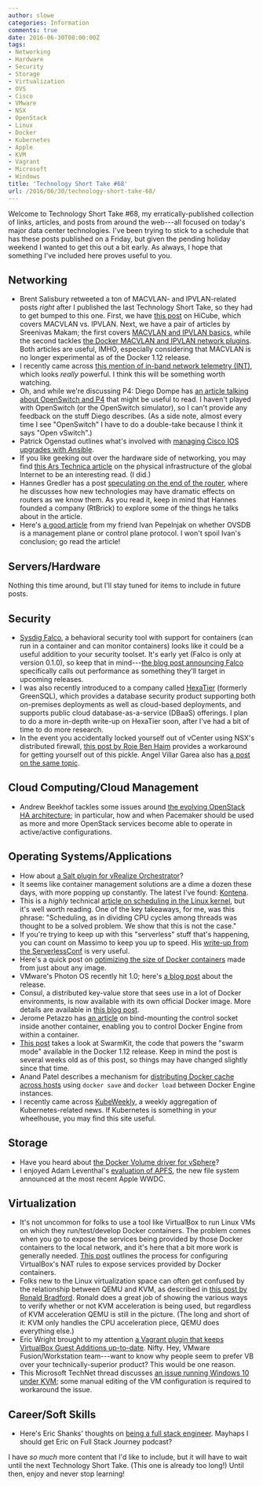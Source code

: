 ```yaml
---
author: slowe
categories: Information
comments: true
date: 2016-06-30T00:00:00Z
tags:
- Networking
- Hardware
- Security
- Storage
- Virtualization
- OVS
- Cisco
- VMware
- NSX
- OpenStack
- Linux
- Docker
- Kubernetes
- Apple
- KVM
- Vagrant
- Microsoft
- Windows
title: 'Technology Short Take #68'
url: /2016/06/30/technology-short-take-68/
---
```


Welcome to Technology Short Take #68, my erratically-published collection of links, articles, and posts from around the web---all focused on today's major data center technologies. I've been trying to stick to a schedule that has these posts published on a Friday, but given the pending holiday weekend I wanted to get this out a bit early. As always, I hope that something I've included here proves useful to you.

## Networking

* Brent Salisbury retweeted a ton of MACVLAN- and IPVLAN-related posts _right_ after I published the last Technology Short Take, so they had to get bumped to this one. First, we have [this post][link-1] on HiCube, which covers MACVLAN vs. IPVLAN. Next, we have a pair of articles by Sreenivas Makam; the first covers [MACVLAN and IPVLAN basics][link-2], while the second tackles [the Docker MACVLAN and IPVLAN network plugins][link-3]. Both articles are useful, IMHO, especially considering that MACVLAN is no longer experimental as of the Docker 1.12 release.
* I recently came across [this mention of in-band network telemetry (INT)][link-4], which looks _really_ powerful. I think this will be something worth watching.
* Oh, and while we're discussing P4: Diego Dompe has [an article talking about OpenSwitch and P4][link-7] that might be useful to read. I haven't played with OpenSwitch (or the OpenSwitch simulator), so I can't provide any feedback on the stuff Diego describes. (As a side note, almost every time I see "OpenSwitch" I have to do a double-take because I think it says "Open vSwitch".)
* Patrick Ogenstad outlines what's involved with [managing Cisco IOS upgrades with Ansible][link-21].
* If you like geeking out over the hardware side of networking, you may find [this Ars Technica article][link-27] on the physical infrastructure of the global Internet to be an interesting read. (I did.)
* Hannes Gredler has a post [speculating on the end of the router][link-28], where he discusses how new technologies may have dramatic effects on routers as we know them. As you read it, keep in mind that Hannes founded a company (RtBrick) to explore some of the things he talks about in the article.
* Here's [a good article][link-33] from my friend Ivan Pepelnjak on whether OVSDB is a management plane or control plane protocol. I won't spoil Ivan's conclusion; go read the article!

## Servers/Hardware

Nothing this time around, but I'll stay tuned for items to include in future posts.

## Security

* [Sysdig Falco][link-11], a behavioral security tool with support for containers (can run in a container and can monitor containers) looks like it could be a useful addition to your security toolset. It's early yet (Falco is only at version 0.1.0), so keep that in mind---[the blog post announcing Falco][link-12] specifically calls out performance as something they'll target in upcoming releases.
* I was also recently introduced to a company called [HexaTier][link-22] (formerly GreenSQL), which provides a database security product supporting both on-premises deployments as well as cloud-based deployments, and supports public cloud database-as-a-service (DBaaS) offerings. I plan to do a more in-depth write-up on HexaTier soon, after I've had a bit of time to do more research.
* In the event you accidentally locked yourself out of vCenter using NSX's distributed firewall, [this post by Roie Ben Haim][link-25] provides a workaround for getting yourself out of this pickle. Angel Villar Garea also has [a post on the same topic][link-29].

## Cloud Computing/Cloud Management

* Andrew Beekhof tackles some issues around [the evolving OpenStack HA architecture][link-32]; in particular, how and when Pacemaker should be used as more and more OpenStack services become able to operate in active/active configurations.

## Operating Systems/Applications

* How about [a Salt plugin for vRealize Orchestrator][link-8]?
* It seems like container management solutions are a dime a dozen these days, with more popping up constantly. The latest I've found: [Kontena][link-13].
* This is a _highly_ technical [article on scheduling in the Linux kernel][link-14], but it's well worth reading. One of the key takeaways, for me, was this phrase: "Scheduling, as in dividing CPU cycles among threads was thought to be a solved problem. We show that this is not the case."
* If you're trying to keep up with this "serverless" stuff that's happening, you can count on Massimo to keep you up to speed. His [write-up from the ServerlessConf][link-15] is very useful.
* Here's a quick post on [optimizing the size of Docker containers][link-16] made from just about any image.
* VMware's Photon OS recently hit 1.0; here's [a blog post][link-17] about the release.
* Consul, a distributed key-value store that sees use in a lot of Docker environments, is now available with its own official Docker image. More details are available in [this blog post][link-19].
* Jerome Petazzo has [an article][link-20] on bind-mounting the control socket inside another container, enabling you to control Docker Engine from within a container.
* [This post][link-23] takes a look at SwarmKit, the code that powers the "swarm mode" available in the Docker 1.12 release. Keep in mind the post is several weeks old as of this post, so things may have changed slightly since that time.
* Anand Patel describes a mechanism for [distributing Docker cache across hosts][link-24] using `docker save` and `docker load` between Docker Engine instances.
* I recently came across [KubeWeekly][link-26], a weekly aggregation of Kubernetes-related news. If Kubernetes is something in your wheelhouse, you may find this site useful.

## Storage

* Have you heard about [the Docker Volume driver for vSphere][link-18]?
* I enjoyed Adam Leventhal's [evaluation of APFS][link-30], the new file system announced at the most recent Apple WWDC.

## Virtualization

* It's not uncommon for folks to use a tool like VirtualBox to run Linux VMs on which they run/test/develop Docker containers. The problem comes when you go to expose the services being provided by those Docker containers to the local network, and it's here that a bit more work is generally needed. [This post][link-5] outlines the process for configuring VirtualBox's NAT rules to expose services provided by Docker containers.
* Folks new to the Linux virtualization space can often get confused by the relationship between QEMU and KVM, as described in [this post by Ronald Bradford][link-6]. Ronald does a great job of showing the various ways to verify whether or not KVM acceleration is being used, but regardless of KVM acceleration QEMU is still in the picture. (The long and short of it: KVM only handles the CPU acceleration piece, QEMU does everything else.)
* Eric Wright brought to my attention [a Vagrant plugin that keeps VirtualBox Guest Additions up-to-date][link-9]. Nifty. Hey, VMware Fusion/Workstation team---want to know why people seem to prefer VB over your technically-superior product? This would be one reason.
* This Microsoft TechNet thread discusses [an issue running Windows 10 under KVM][link-10]; some manual editing of the VM configuration is required to workaround the issue.

## Career/Soft Skills

* Here's Eric Shanks' thoughts on [being a full stack engineer][link-31]. Mayhaps I should get Eric on Full Stack Journey podcast?

I have _so much_ more content that I'd like to include, but it will have to wait until the next Technology Short Take. (This one is already too long!) Until then, enjoy and never stop learning!

[link-1]: http://hicu.be/macvlan-vs-ipvlan
[link-2]: https://sreeninet.wordpress.com/2016/05/29/macvlan-and-ipvlan/
[link-3]: https://sreeninet.wordpress.com/2016/05/29/docker-macvlan-and-ipvlan-network-plugins/
[link-4]: http://p4.org/p4/inband-network-telemetry/
[link-5]: https://blog.ouseful.info/2016/05/22/exposing-services-running-in-a-docker-container-running-in-virtualbox-to-other-computers-on-a-local-network/
[link-6]: http://ronaldbradford.com/blog/are-you-running-kvm-or-qemu-launched-instances-2016-05-19/
[link-7]: https://opennetgeek.wordpress.com/2016/05/09/openswitch-meets-p4/
[link-8]: https://solutionexchange.vmware.com/store/products/vrealize-orchestrator-salt-plugin
[link-9]: http://discoposse.com/2016/05/23/autoupdating-virtualbox-guest-additions-with-vagrant-vbguest/
[link-10]: https://social.technet.microsoft.com/Forums/en-US/695c8997-52cf-4c30-a3f7-f26a40dc703a/failed-install-of-build-10041-in-the-kvm-virtual-machine-system-thread-exception-not-handled?forum=WinPreview2014Setup
[link-11]: http://www.sysdig.org/falco/
[link-12]: https://sysdig.com/blog/sysdig-falco/
[link-13]: https://www.kontena.io
[link-14]: https://blog.acolyer.org/2016/04/26/the-linux-scheduler-a-decade-of-wasted-cores/
[link-15]: http://www.it20.info/2016/06/serverlessconf-2016-new-york-city-a-personal-report/
[link-16]: http://blog.xebia.com/how-to-create-the-smallest-possible-docker-container-of-any-image/
[link-17]: http://blogs.vmware.com/cloudnative/vmwares-photon-os-1-0-now-available/
[link-18]: https://github.com/vmware/docker-volume-vsphere
[link-19]: https://www.hashicorp.com/blog/official-consul-docker-image.html
[link-20]: http://jpetazzo.github.io/2016/04/03/one-container-to-rule-them-all/
[link-21]: https://networklore.com/ansible-ios-upgrade/
[link-22]: http://www.hexatier.com/
[link-23]: https://blog.replicated.com/2016/06/08/first-look-at-swarmkit/
[link-24]: http://blog.runnable.com/post/145362675491/distributing-docker-cache-across-hosts
[link-25]: http://www.routetocloud.com/2014/05/create-firewall-rules-that-blocked-your-own-vc/
[link-26]: https://kubeweekly.com
[link-27]: http://arstechnica.com/information-technology/2016/05/how-the-internet-works-submarine-cables-data-centres-last-mile/1/
[link-28]: https://medium.com/hyperscale-routing/the-end-of-the-router-e4d769aea60f#.6f8w4f9p6
[link-29]: https://avillargarea.wordpress.com/2016/06/17/recovering-access-to-vcenter-after-blocking-it-with-nsx-dfw/
[link-30]: http://arstechnica.com/apple/2016/06/a-zfs-developers-analysis-of-the-good-and-bad-in-apples-new-apfs-file-system/1/
[link-31]: http://theithollow.com/2016/05/31/wanna-full-stack-engineer/
[link-32]: http://blog.clusterlabs.org/blog/2016/next-openstack-ha-arch
[link-33]: http://blog.ipspace.net/2016/06/is-ovsdb-control-or-management-plane.html

